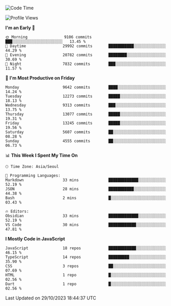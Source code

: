 <!--START_SECTION:waka-->
![Code Time](http://img.shields.io/badge/Code%20Time-5%2C337%20hrs%2014%20mins-blue)

![Profile Views](http://img.shields.io/badge/Profile%20Views-0-blue)

**I'm an Early 🐤** 

```text
🌞 Morning                9106 commits        ███░░░░░░░░░░░░░░░░░░░░░░   13.45 % 
🌆 Daytime                29992 commits       ███████████░░░░░░░░░░░░░░   44.29 % 
🌃 Evening                20782 commits       ████████░░░░░░░░░░░░░░░░░   30.69 % 
🌙 Night                  7832 commits        ███░░░░░░░░░░░░░░░░░░░░░░   11.57 % 
```
📅 **I'm Most Productive on Friday** 

```text
Monday                   9642 commits        ████░░░░░░░░░░░░░░░░░░░░░   14.24 % 
Tuesday                  12273 commits       █████░░░░░░░░░░░░░░░░░░░░   18.13 % 
Wednesday                9313 commits        ███░░░░░░░░░░░░░░░░░░░░░░   13.75 % 
Thursday                 13077 commits       █████░░░░░░░░░░░░░░░░░░░░   19.31 % 
Friday                   13245 commits       █████░░░░░░░░░░░░░░░░░░░░   19.56 % 
Saturday                 5607 commits        ██░░░░░░░░░░░░░░░░░░░░░░░   08.28 % 
Sunday                   4555 commits        ██░░░░░░░░░░░░░░░░░░░░░░░   06.73 % 
```


📊 **This Week I Spent My Time On** 

```text
🕑︎ Time Zone: Asia/Seoul

💬 Programming Languages: 
Markdown                 33 mins             █████████████░░░░░░░░░░░░   52.19 % 
JSON                     28 mins             ███████████░░░░░░░░░░░░░░   44.38 % 
Bash                     2 mins              █░░░░░░░░░░░░░░░░░░░░░░░░   03.43 % 

🔥 Editors: 
Obsidian                 33 mins             █████████████░░░░░░░░░░░░   52.19 % 
VS Code                  30 mins             ████████████░░░░░░░░░░░░░   47.81 % 
```

**I Mostly Code in JavaScript** 

```text
JavaScript               18 repos            ████████████░░░░░░░░░░░░░   46.15 % 
TypeScript               14 repos            █████████░░░░░░░░░░░░░░░░   35.90 % 
CSS                      3 repos             ██░░░░░░░░░░░░░░░░░░░░░░░   07.69 % 
HTML                     1 repo              █░░░░░░░░░░░░░░░░░░░░░░░░   02.56 % 
Dart                     1 repo              █░░░░░░░░░░░░░░░░░░░░░░░░   02.56 % 
```




 Last Updated on 29/10/2023 18:44:37 UTC
<!--END_SECTION:waka-->

